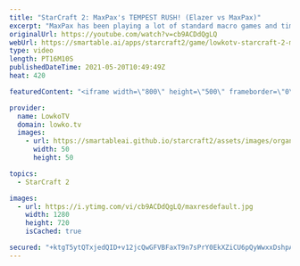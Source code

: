 ```yaml
---
title: "StarCraft 2: MaxPax's TEMPEST RUSH! (Elazer vs MaxPax)"
excerpt: "MaxPax has been playing a lot of standard macro games and timing attacks recently in StarCraft 2. In this match against Elazer however, he brings out a seemingly random but pretty clever Tempest rush.   Creighton's Twitch channel: https://www.twitch.tv/creightonolsen  Support my work on Patreon: http://www.patreon.com/lowkotv"
originalUrl: https://youtube.com/watch?v=cb9ACDdQgLQ
webUrl: https://smartable.ai/apps/starcraft2/game/lowkotv-starcraft-2-maxpaxs-tempest-rush-elazer-vs-maxpax/
type: video
length: PT16M10S
publishedDateTime: 2021-05-20T10:49:49Z
heat: 420

featuredContent: "<iframe width=\"800\" height=\"500\" frameborder=\"0\" src=\"https://www.youtube.com/embed/cb9ACDdQgLQ\" allow=\"accelerometer; autoplay; encrypted-media; gyroscope; picture-in-picture\" allowfullscreen></iframe>"

provider:
  name: LowkoTV
  domain: lowko.tv
  images:
    - url: https://smartableai.github.io/starcraft2/assets/images/organizations/lowko.tv-50x50.jpg
      width: 50
      height: 50

topics:
  - StarCraft 2

images:
  - url: https://i.ytimg.com/vi/cb9ACDdQgLQ/maxresdefault.jpg
    width: 1280
    height: 720
    isCached: true

secured: "+ktgT5ytQTxjedQID+v12jcQwGFVBFaxT9n7sPrY0EkXZiCU6pQyWwxxDshpA+8U5wBF17tgRZSFPv+zKlVCCdFluVF6gbgcTz6ron6iF2wIvdDmTGypU+WY/DOtE+uLtoH+FlFiXEBmMaYaOOpn+WXJNga1bLxqA6cMQl3fPRy2Vi0zbQcvhO3uJdnirxf/AZ1UlCy+zKa1ODk8/wbONu8M2VXLiJCe7ya3uy6tn7i2moL+apkrL+p3EWQsZZXtlB6lG/RmkKkfJclVRITuPZ4SXZlLnNxH/DOPRxEaFUjad2nqw993iAgTrUwAuuDtY+r/napA4Se9IxVZXwTpBs06R0+Ub4Co2KWHZ7uX6pkm+R+623xfE7kqC3F0Qn5AVUu5qvmkfj/eSpOY1TcVIR1s/1t64idWIiSHBkx6GdM=;CPT52mBajgV4WXkmYtjbLw=="
---
```


